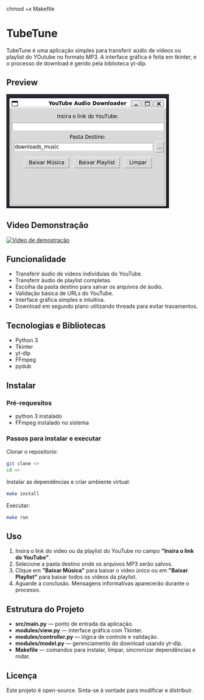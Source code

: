 chmod +x Makefile

# TubeTune

TubeTune é uma aplicação simples para transferir aúdio de vídeos ou playlist do YOutube no formato MP3. A interface gráfica é feita em tkinter, e o processo de download é gerido pela biblioteca yt-dlp.

## Preview
![Tela principal do TUbeTune](docs/tubetune_tela_principal.png)

## Video Demonstração
[![Video de demostração]()]()



## Funcionalidade
- Transferir áudio de videos individuias do YouTube.
- Transferir áudio de playlist completas.
- Escolha da pasta destino para salvar os arquivos de áudio.
- Validação básica de URLs do YouTube.
- Interface gráfica simples e intuitiva.
- Download em segundo plano utilizando threads para evitar travamentos.

## Tecnologias e Bibliotecas

- Python 3
- Tkinter
- yt-dlp
- FFmpeg
- pydub


## Instalar

### Pré-requesitos
- python 3 instalado
- FFmpeg instalado no sistema

### Passos para instalar e executar

Clonar o repositorio:

```bash
git clone <>
cd <>
```

Instalar as dependências e criar ambiente virtual:
```bash
make install
```

Executar:
```bash
make run
```


## Uso

1. Insira o link do vídeo ou da playlist do YouTube no campo **"Insira o link do YouTube"**.
2. Selecione a pasta destino onde os arquivos MP3 serão salvos.
3. Clique em **"Baixar Música"** para baixar o vídeo único ou em **"Baixar Playlist"** para baixar todos os vídeos da playlist.
4. Aguarde a conclusão. Mensagens informativas aparecerão durante o processo.


## Estrutura do Projeto

- **src/main.py** — ponto de entrada da aplicação.
- **modules/view.py** — interface gráfica com Tkinter.
- **modules/controller.py** — lógica de controle e validação.
- **modules/model.py** — gerenciamento do download usando yt-dlp.
- **Makefile** — comandos para instalar, limpar, sincronizar dependências e rodar.


## Licença

Este projeto é open-source. Sinta-se à vontade para modificar e distribuir.
